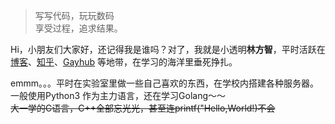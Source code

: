 > 写写代码，玩玩数码  
> 享受过程，追求结果。

Hi，小朋友们大家好，还记得我是谁吗？对了，我就是小透明**林方智**，平时活跃在[博客](https://linfangzhi.github.io)、[知乎](https://www.zhihu.com/people/lin-fangzhi-66)、[Gayhub](http://github.com/linfangzhi) 等地带，在学习的海洋里垂死挣扎。

emmm。。。平时在实验室里做一些自己喜欢的东西，在学校内搭建各种服务器。  
一般使用Python3 作为主力语言，还在学习Golang～～  
~~大一学的C语言，C++全部忘光光，甚至连printf("Hello,World!)不会~~  

